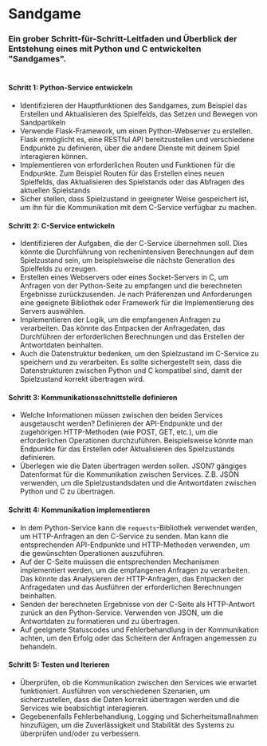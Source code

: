 # Sandgame 

### Ein grober Schritt-für-Schritt-Leitfaden und Überblick der Entstehung eines mit Python und C entwickelten "Sandgames".

# 

#### Schritt 1: Python-Service entwickeln
- Identifizieren der Hauptfunktionen des Sandgames, zum Beispiel das Erstellen und Aktualisieren des Spielfelds, das Setzen und Bewegen von Sandpartikeln 
- Verwende Flask-Framework, um einen Python-Webserver zu erstellen. Flask ermöglicht es, eine RESTful API bereitzustellen und verschiedene Endpunkte zu definieren, über die andere Dienste mit deinem Spiel interagieren
  können.
- Implementieren von erforderlichen Routen und Funktionen für die Endpunkte. Zum Beispiel Routen für das Erstellen eines neuen Spielfelds, das Aktualisieren des Spielstands oder das Abfragen des aktuellen Spielstands 
- Sicher stellen, dass  Spielzustand in geeigneter Weise gespeichert ist, um ihn für die Kommunikation mit dem C-Service verfügbar zu machen.

#### Schritt 2: C-Service entwickeln
- Identifizieren der Aufgaben, die der C-Service übernehmen soll. Dies könnte die Durchführung von rechenintensiven Berechnungen auf dem Spielzustand sein, um beispielsweise die nächste Generation des Spielfelds zu
  erzeugen.
- Erstellen eines Webservers oder eines Socket-Servers in C, um Anfragen von der Python-Seite zu empfangen und die berechneten Ergebnisse zurückzusenden. Je nach Präferenzen und Anforderungen eine geeignete Bibliothek
  oder Framework für die Implementierung des Servers auswählen.
- Implementieren der Logik, um die empfangenen Anfragen zu verarbeiten. Das könnte das Entpacken der Anfragedaten, das Durchführen der erforderlichen Berechnungen und das Erstellen der Antwortdaten beinhalten.
- Auch die Datenstruktur bedenken, um den Spielzustand im C-Service zu speichern und zu verarbeiten. Es sollte sichergestellt sein, dass die Datenstrukturen zwischen Python und C kompatibel sind, damit der Spielzustand
  korrekt übertragen wird.

#### Schritt 3: Kommunikationsschnittstelle definieren
- Welche Informationen müssen zwischen den beiden Services ausgetauscht werden? Definieren der API-Endpunkte und der zugehörigen HTTP-Methoden (wie POST, GET, etc.), um die erforderlichen Operationen durchzuführen.
  Beispielsweise könnte man Endpunkte für das Erstellen oder Aktualisieren des Spielzustands definieren.
- Überlegen wie die Daten übertragen werden sollen. JSON? gängiges Datenformat für die Kommunikation zwischen Services. Z.B. JSON verwenden, um die Spielzustandsdaten und die Antwortdaten zwischen Python und C zu
  übertragen.

#### Schritt 4: Kommunikation implementieren
- In dem Python-Service kann die `requests`-Bibliothek verwendet werden, um HTTP-Anfragen an den C-Service zu senden. Man kann die entsprechenden API-Endpunkte und HTTP-Methoden verwenden, um die gewünschten Operationen
  auszuführen.
- Auf der C-Seite muüssen die entsprechenden Mechanismen implementiert werden, um die empfangenen Anfragen zu verarbeiten. Das könnte das Analysieren der HTTP-Anfragen, das Entpacken der Anfragedaten und das Ausführen der
  erforderlichen Berechnungen beinhalten.
- Senden der berechneten Ergebnisse von der C-Seite als HTTP-Antwort zurück an den Python-Service. Verwenden von JSON, um die Antwortdaten zu formatieren und zu übertragen.
- Auf geeignete Statuscodes und Fehlerbehandlung in der Kommunikation achten, um den Erfolg oder das Scheitern der Anfragen angemessen zu behandeln.

#### Schritt 5: Testen und Iterieren
- Überprüfen, ob die Kommunikation zwischen den Services wie erwartet funktioniert. Ausführen von verschiedenen Szenarien, um sicherzustellen, dass die Daten korrekt übertragen werden und die Services wie beabsichtigt
  interagieren.
- Gegebenenfalls Fehlerbehandlung, Logging und Sicherheitsmaßnahmen hinzufügen, um die Zuverlässigkeit und Stabilität des Systems zu überprüfen und/oder zu verbessern. 
